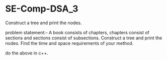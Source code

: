 # SE-Comp-DSA_3
Construct a tree and print the nodes. 

problem statement:- 
A book consists of chapters, chapters consist of sections and sections consist of subsections. 
Construct a tree and print the nodes. Find the time and space requirements of your method.

do the above in c++.

